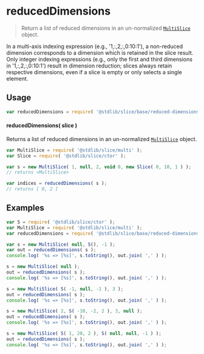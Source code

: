 <!--

@license Apache-2.0

Copyright (c) 2023 The Stdlib Authors.

Licensed under the Apache License, Version 2.0 (the "License");
you may not use this file except in compliance with the License.
You may obtain a copy of the License at

   http://www.apache.org/licenses/LICENSE-2.0

Unless required by applicable law or agreed to in writing, software
distributed under the License is distributed on an "AS IS" BASIS,
WITHOUT WARRANTIES OR CONDITIONS OF ANY KIND, either express or implied.
See the License for the specific language governing permissions and
limitations under the License.

-->

# reducedDimensions

> Return a list of reduced dimensions in an un-normalized [`MultiSlice`][@stdlib/slice/multi] object.

<!-- Section to include introductory text. Make sure to keep an empty line after the intro `section` element and another before the `/section` close. -->

<section class="intro">

In a multi-axis indexing expression (e.g., '1,:,2,:,0:10:1'), a non-reduced dimension corresponds to a dimension which is retained in the slice result. Only integer indexing expressions (e.g., only the first and third dimensions in '1,:,2,:,0:10:1') result in dimension reduction; slices always retain respective dimensions, even if a slice is empty or only selects a single element.

</section>

<!-- /.intro -->

<!-- Package usage documentation. -->

<section class="usage">

## Usage

```javascript
var reducedDimensions = require( '@stdlib/slice/base/reduced-dimensions' );
```

<a name="main"></a>

#### reducedDimensions( slice )

Returns a list of reduced dimensions in an un-normalized [`MultiSlice`][@stdlib/slice/multi] object.

```javascript
var MultiSlice = require( '@stdlib/slice/multi' );
var Slice = require( '@stdlib/slice/ctor' );

var s = new MultiSlice( 1, null, 2, void 0, new Slice( 0, 10, 1 ) );
// returns <MultiSlice>

var indices = reducedDimensions( s );
// returns [ 0, 2 ]
```

</section>

<!-- /.usage -->

<!-- Package usage notes. Make sure to keep an empty line after the `section` element and another before the `/section` close. -->

<section class="notes">

</section>

<!-- /.notes -->

<!-- Package usage examples. -->

<section class="examples">

## Examples

<!-- eslint no-undef: "error" -->

<!-- eslint-disable new-cap -->

```javascript
var S = require( '@stdlib/slice/ctor' );
var MultiSlice = require( '@stdlib/slice/multi' );
var reducedDimensions = require( '@stdlib/slice/base/reduced-dimensions' );

var s = new MultiSlice( null, S(), -1 );
var out = reducedDimensions( s );
console.log( '%s => [%s]', s.toString(), out.join( ',' ) );

s = new MultiSlice( null );
out = reducedDimensions( s );
console.log( '%s => [%s]', s.toString(), out.join( ',' ) );

s = new MultiSlice( S( -1, null, -1 ), 3 );
out = reducedDimensions( s );
console.log( '%s => [%s]', s.toString(), out.join( ',' ) );

s = new MultiSlice( 2, S( -10, -2, 2 ), 3, null );
out = reducedDimensions( s );
console.log( '%s => [%s]', s.toString(), out.join( ',' ) );

s = new MultiSlice( S( 1, 20, 2 ), S( null, null, -1 ) );
out = reducedDimensions( s );
console.log( '%s => [%s]', s.toString(), out.join( ',' ) );
```

</section>

<!-- /.examples -->

<!-- Section to include cited references. If references are included, add a horizontal rule *before* the section. Make sure to keep an empty line after the `section` element and another before the `/section` close. -->

<section class="references">

</section>

<!-- /.references -->

<!-- Section for related `stdlib` packages. Do not manually edit this section, as it is automatically populated. -->

<section class="related">

</section>

<!-- /.related -->

<!-- Section for all links. Make sure to keep an empty line after the `section` element and another before the `/section` close. -->

<section class="links">

[@stdlib/slice/multi]: https://github.com/stdlib-js/slice/tree/main/multi

</section>

<!-- /.links -->
